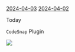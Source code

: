 [2024-04-03](2024-04-03.md)
[2024-04-02](2024-04-02.md)

Today

`CodeSnap` Plugin

![](Pasted%20image%2020240407083737.png)